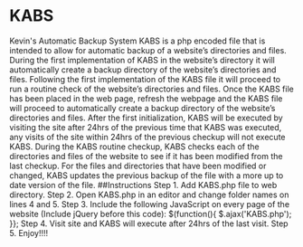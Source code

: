 # KABS
Kevin's Automatic Backup System
KABS is a php encoded file that is intended to allow for automatic backup of a website’s directories and files. During the first implementation of KABS in the website’s directory it will automatically create a backup directory of the website’s directories and files. Following the first implementation of the KABS file it will proceed to run a routine check of the website’s directories and files. Once the KABS file has been placed in the web page, refresh the webpage and the KABS file will proceed to automatically create a backup directory of the website’s directories and files. After the first initialization, KABS will be executed by visiting the site after 24hrs of the previous time that KABS was executed, any visits of the site within 24hrs of the previous checkup will not execute KABS. During the KABS routine checkup, KABS checks each of the directories and files of the website to see if it has been modified from the last checkup. For the files and directories that have been modified or changed, KABS updates the previous backup of the file with a more up to date version of the file.
##Instructions
Step 1. Add KABS.php file to web directory.
Step 2. Open KABS.php in an editor and change folder names on lines 4 and 5.
Step 3. Include the following JavaScript on every page of the website (Include jQuery before this code): $(function(){
   $.ajax('KABS.php'); 
}}; 
Step 4. Visit site and KABS will execute after 24hrs of the last visit.
Step 5. Enjoy!!!!
